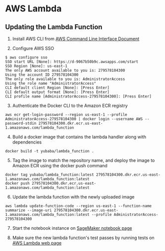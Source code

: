# AWS Lambda

## Updating the Lambda Function
1. Install AWS CLI from [AWS Command Line Interface Document](https://aws.amazon.com/cli/)

2. Configure AWS SSO
```
$ aws configure sso
SSO start URL [None]: https://d-9067b50b9c.awsapps.com/start
SSO Region [None]: us-east-1
The only AWS account available to you is: 279578104300
Using the account ID 279578104300
The only role available to you is: AdministratorAccess
Using the role name "AdministratorAccess"
CLI default client Region [None]: [Press Enter]
CLI default output format [None]: [Press Enter]
CLI profile name [AdministratorAccess-279578104300]: [Press Enter]
```

3. Authenticate the Docker CLI to the Amazon ECR registry
```
aws ecr get-login-password --region us-east-1 --profile AdministratorAccess-279578104300 | docker login --username AWS --password-stdin 279578104300.dkr.ecr.us-east-1.amazonaws.com/lambda_function
```

4. Build a docker image that contains the lambda handler along with dependencies
```
docker build -t yubaba/lambda_function .
```

5. Tag the image to match the repository name, and deploy the image to Amazon ECR using the docker push command
```
docker tag yubaba/lambda_function:latest 279578104300.dkr.ecr.us-east-1.amazonaws.com/lambda_function:latest
docker push 279578104300.dkr.ecr.us-east-1.amazonaws.com/lambda_function:latest
```

6. Update the lambda function with the newly uploaded image
```
aws lambda update-function-code --region us-east-1 --function-name summarize --image-uri 279578104300.dkr.ecr.us-east-1.amazonaws.com/lambda_function:latest --profile AdministratorAccess-279578104300
```

7. Start the notebook instance on [SageMaker notebook page](https://us-east-1.console.aws.amazon.com/sagemaker/home?region=us-east-1#/notebook-instances)

8. Make sure the new lambda function's test passes by running tests on [AWS Lambda web page](https://us-east-1.console.aws.amazon.com/lambda/home?region=us-east-1#/functions/summarize?tab=testing)
